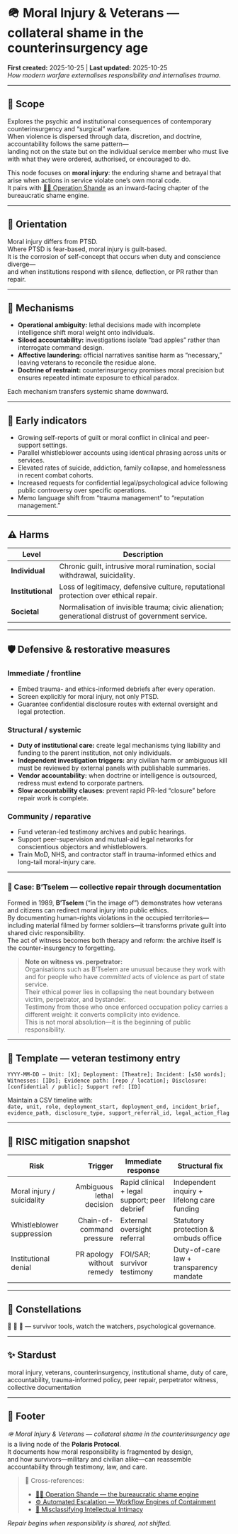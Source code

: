 # 🪖 Moral Injury & Veterans — collateral shame in the counterinsurgency age
**First created:** 2025-10-25 | **Last updated:** 2025-10-25  
*How modern warfare externalises responsibility and internalises trauma.*

---

## 🌱 Scope
Explores the psychic and institutional consequences of contemporary counterinsurgency and “surgical” warfare.  
When violence is dispersed through data, discretion, and doctrine, accountability follows the same pattern—  
landing not on the state but on the individual service member who must live with what they were ordered, authorised, or encouraged to do.

This node focuses on **moral injury**: the enduring shame and betrayal that arise when actions in service violate one’s own moral code.  
It pairs with [🤦‍♀️ Operation Shande](../🤦‍♀️_operation_shande.md) as an inward-facing chapter of the bureaucratic shame engine.

---

## 🧭 Orientation
Moral injury differs from PTSD.  
Where PTSD is fear-based, moral injury is guilt-based.  
It is the corrosion of self-concept that occurs when duty and conscience diverge—  
and when institutions respond with silence, deflection, or PR rather than repair.

---

## 🧩 Mechanisms
- **Operational ambiguity:** lethal decisions made with incomplete intelligence shift moral weight onto individuals.  
- **Siloed accountability:** investigations isolate “bad apples” rather than interrogate command design.  
- **Affective laundering:** official narratives sanitise harm as “necessary,” leaving veterans to reconcile the residue alone.  
- **Doctrine of restraint:** counterinsurgency promises moral precision but ensures repeated intimate exposure to ethical paradox.  

Each mechanism transfers systemic shame downward.

---

## 🔎 Early indicators
- Growing self-reports of guilt or moral conflict in clinical and peer-support settings.  
- Parallel whistleblower accounts using identical phrasing across units or services.  
- Elevated rates of suicide, addiction, family collapse, and homelessness in recent combat cohorts.  
- Increased requests for confidential legal/psychological advice following public controversy over specific operations.  
- Memo language shift from “trauma management” to “reputation management.”

---

## ⚠️ Harms
| Level | Description |
|---|---|
| **Individual** | Chronic guilt, intrusive moral rumination, social withdrawal, suicidality. |
| **Institutional** | Loss of legitimacy, defensive culture, reputational protection over ethical repair. |
| **Societal** | Normalisation of invisible trauma; civic alienation; generational distrust of government service. |

---

## 🛡 Defensive & restorative measures
### Immediate / frontline
- Embed trauma- and ethics-informed debriefs after every operation.  
- Screen explicitly for moral injury, not only PTSD.  
- Guarantee confidential disclosure routes with external oversight and legal protection.  

### Structural / systemic
- **Duty of institutional care:** create legal mechanisms tying liability and funding to the parent institution, not only individuals.  
- **Independent investigation triggers:** any civilian harm or ambiguous kill must be reviewed by external panels with publishable summaries.  
- **Vendor accountability:** when doctrine or intelligence is outsourced, redress must extend to corporate partners.  
- **Slow accountability clauses:** prevent rapid PR-led “closure” before repair work is complete.

### Community / reparative
- Fund veteran-led testimony archives and public hearings.  
- Support peer-supervision and mutual-aid legal networks for conscientious objectors and whistleblowers.  
- Train MoD, NHS, and contractor staff in trauma-informed ethics and long-tail moral-injury care.

---

### 🧭 Case: B’Tselem — collective repair through documentation
Formed in 1989, **B’Tselem** (“in the image of”) demonstrates how veterans and citizens can redirect moral injury into public ethics.  
By documenting human-rights violations in the occupied territories—including material filmed by former soldiers—it transforms private guilt into shared civic responsibility.  
The act of witness becomes both therapy and reform: the archive itself is the counter-insurgency to forgetting.

> **Note on witness vs. perpetrator:**  
> Organisations such as B’Tselem are unusual because they work with and for people who have *committed* acts of violence as part of state service.  
> Their ethical power lies in collapsing the neat boundary between victim, perpetrator, and bystander.  
> Testimony from those who once enforced occupation policy carries a different weight: it converts complicity into evidence.  
> This is not moral absolution—it is the beginning of public responsibility.

---

## 🧾 Template — veteran testimony entry
`YYYY-MM-DD — Unit: [X]; Deployment: [Theatre]; Incident: [≤50 words]; Witnesses: [IDs]; Evidence path: [repo / location]; Disclosure: [confidential / public]; Support ref: [ID]`

Maintain a CSV timeline with:  
`date, unit, role, deployment_start, deployment_end, incident_brief, evidence_path, disclosure_type, support_referral_id, legal_action_flag`

---

## 🧾 RISC mitigation snapshot
| Risk | Trigger | Immediate response | Structural fix |
|---|---:|---|---|
| Moral injury / suicidality | Ambiguous lethal decision | Rapid clinical + legal support; peer debrief | Independent inquiry + lifelong care funding |
| Whistleblower suppression | Chain-of-command pressure | External oversight referral | Statutory protection & ombuds office |
| Institutional denial | PR apology without remedy | FOI/SAR; survivor testimony | Duty-of-care law + transparency mandate |

---

## 🌌 Constellations
🪬 🧿 🧠 — survivor tools, watch the watchers, psychological governance.

---

## ✨ Stardust
moral injury, veterans, counterinsurgency, institutional shame, duty of care, accountability, trauma-informed policy, peer repair, perpetrator witness, collective documentation

---

## 🏮 Footer
*🪖 Moral Injury & Veterans — collateral shame in the counterinsurgency age*  
is a living node of the **Polaris Protocol**.  
It documents how moral responsibility is fragmented by design,  
and how survivors—military and civilian alike—can reassemble accountability through testimony, law, and care.

> 📡 Cross-references:  
> - [🤦‍♀️ Operation Shande — the bureaucratic shame engine](../🤦‍♀️_operation_shande.md)  
> - [⚙️ Automated Escalation — Workflow Engines of Containment](../⚙️_automated_escalation.md)  
> - [🧠 Misclassifying Intellectual Intimacy](../🧠_misclassifying_intellectual_intimacy.md)

*Repair begins when responsibility is shared, not shifted.*
